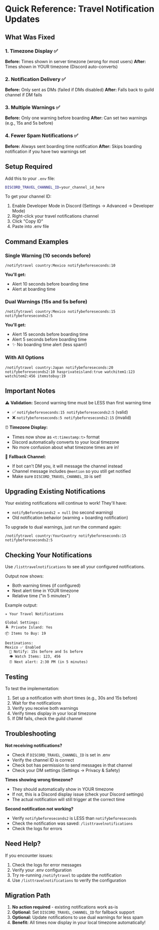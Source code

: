 # Quick Reference: Travel Notification Updates

## What Was Fixed

### 1. Timezone Display ✅
**Before:** Times shown in server timezone (wrong for most users)
**After:** Times shown in YOUR timezone (Discord auto-converts)

### 2. Notification Delivery ✅
**Before:** Only sent as DMs (failed if DMs disabled)
**After:** Falls back to guild channel if DM fails

### 3. Multiple Warnings ✅
**Before:** Only one warning before boarding
**After:** Can set two warnings (e.g., 15s and 5s before)

### 4. Fewer Spam Notifications ✅
**Before:** Always sent boarding time notification
**After:** Skips boarding notification if you have two warnings set

## Setup Required

Add this to your `.env` file:
```bash
DISCORD_TRAVEL_CHANNEL_ID=your_channel_id_here
```

To get your channel ID:
1. Enable Developer Mode in Discord (Settings → Advanced → Developer Mode)
2. Right-click your travel notifications channel
3. Click "Copy ID"
4. Paste into .env file

## Command Examples

### Single Warning (10 seconds before)
```
/notifytravel country:Mexico notifybeforeseconds:10
```
**You'll get:**
- Alert 10 seconds before boarding time
- Alert at boarding time

### Dual Warnings (15s and 5s before)
```
/notifytravel country:Mexico notifybeforeseconds:15 notifybeforeseconds2:5
```
**You'll get:**
- Alert 15 seconds before boarding time
- Alert 5 seconds before boarding time
- ✨ No boarding time alert (less spam!)

### With All Options
```
/notifytravel country:Japan notifybeforeseconds:20 notifybeforeseconds2:10 hasprivateisland:true watchitem1:123 watchitem2:456 itemstobuy:19
```

## Important Notes

⚠️ **Validation:** Second warning time must be LESS than first warning time
- ✅ `notifybeforeseconds:15 notifybeforeseconds2:5` (valid)
- ❌ `notifybeforeseconds:5 notifybeforeseconds2:15` (invalid)

⏰ **Timezone Display:**
- Times now show as `<t:timestamp:t>` format
- Discord automatically converts to your local timezone
- No more confusion about what timezone times are in!

📱 **Fallback Channel:**
- If bot can't DM you, it will message the channel instead
- Channel message includes `@mention` so you still get notified
- Make sure `DISCORD_TRAVEL_CHANNEL_ID` is set!

## Upgrading Existing Notifications

Your existing notifications will continue to work! They'll have:
- `notifyBeforeSeconds2 = null` (no second warning)
- Old notification behavior (warning + boarding notification)

To upgrade to dual warnings, just run the command again:
```
/notifytravel country:YourCountry notifybeforeseconds:15 notifybeforeseconds2:5
```

## Checking Your Notifications

Use `/listtravelnotifications` to see all your configured notifications.

Output now shows:
- Both warning times (if configured)
- Next alert time in YOUR timezone
- Relative time ("in 5 minutes")

Example output:
```
✈️ Your Travel Notifications

Global Settings:
🏝️ Private Island: Yes
📦 Items to Buy: 19

Destinations:
Mexico ✅ Enabled
  🔔 Notify: 15s before and 5s before
  👁️ Watch Items: 123, 456
  ⏰ Next alert: 2:30 PM (in 5 minutes)
```

## Testing

To test the implementation:
1. Set up a notification with short times (e.g., 30s and 15s before)
2. Wait for the notifications
3. Verify you receive both warnings
4. Verify times display in your local timezone
5. If DM fails, check the guild channel

## Troubleshooting

**Not receiving notifications?**
- Check if `DISCORD_TRAVEL_CHANNEL_ID` is set in .env
- Verify the channel ID is correct
- Check bot has permission to send messages in that channel
- Check your DM settings (Settings → Privacy & Safety)

**Times showing wrong timezone?**
- They should automatically show in YOUR timezone
- If not, this is a Discord display issue (check your Discord settings)
- The actual notification will still trigger at the correct time

**Second notification not working?**
- Verify `notifybeforeseconds2` is LESS than `notifybeforeseconds`
- Check the notification was saved: `/listtravelnotifications`
- Check the logs for errors

## Need Help?

If you encounter issues:
1. Check the logs for error messages
2. Verify your .env configuration
3. Try re-running `/notifytravel` to update the notification
4. Use `/listtravelnotifications` to verify the configuration

## Migration Path

1. **No action required** - existing notifications work as-is
2. **Optional:** Set `DISCORD_TRAVEL_CHANNEL_ID` for fallback support
3. **Optional:** Update notifications to use dual warnings for less spam
4. **Benefit:** All times now display in your local timezone automatically!

